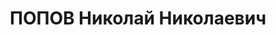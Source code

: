 ---
title: ПОПОВ Николай Николаевич
description: 'Род. в 1891, г. Кутаис.

  Арестован 17.06.1937. Приговор: ВК ВС СССР, 08.02.1938 – ВМН. Расстрелян 10.02.1938,
  г.Москва.

  Реабилитирован в 1956'
---